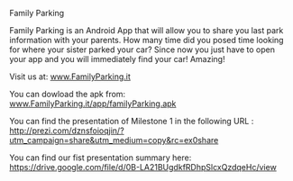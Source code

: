 Family Parking

Family Parking is an Android App that will allow you to share you last park information with your parents.
How many time did you posed time looking for where your sister parked your car? 
Since now you just have to open your app and you will immediately find your car! Amazing!

Visit us at:
www.FamilyParking.it

You can dowload the apk from:
www.FamilyParking.it/app/familyParking.apk

You can find the presentation of Milestone 1 in the following URL : 
http://prezi.com/dznsfoioqjin/?utm_campaign=share&utm_medium=copy&rc=ex0share

You can find our fist presentation summary here:
https://drive.google.com/file/d/0B-LA21BUgdkfRDhpSlcxQzdqeHc/view
